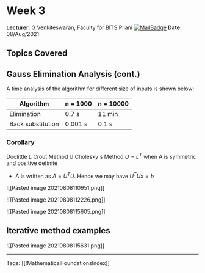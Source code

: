 # Week 3
**Lecturer**: G Venkiteswaran, Faculty for BITS Pilani
[![MailBadge](https://img.shields.io/badge/-gvenki@pilani.bits--pilani.ac.in-EA4335?style=for-the-badge&logo=gmail&logoColor=white)](mailto:gvenki@pilani.bits-pilani.ac.in)
**Date**: 08/Aug/2021

## Topics Covered


## Gauss Elimination Analysis (cont.)

A time analysis of the algorithm for different size of inputs is shown below:

| Algorithm         | n = 1000 | n = 10000 |
| ----------------- | -------- | --------- |
| Elimination       | 0.7 s    | 11 min    |
| Back substitution | 0.001 s  | 0.1 s     |

### Corollary

Doolittle L
Crout Method U
Cholesky's Method $U = L^T$ when A is symmetric and positive definite
- A is written as $A = U^T U$. Hence we may have $U^T Ux = b$

![[Pasted image 20210808110951.png]]

![[Pasted image 20210808112226.png]]

![[Pasted image 20210808115605.png]]

## Iterative method examples

![[Pasted image 20210808115631.png]]


---
Tags: [[!MathematicalFoundationsIndex]]